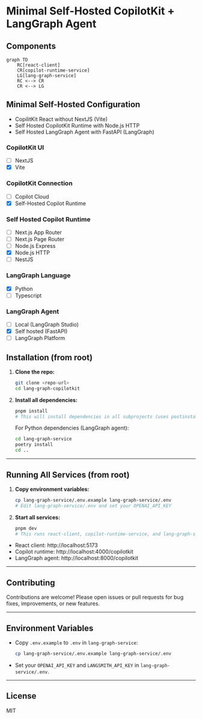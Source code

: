 # Minimal Self-Hosted CopilotKit + LangGraph Agent

## Components

```mermaid
graph TD
    RC[react-client]
    CR[copilot-runtime-service]
    LG[lang-graph-service]
    RC <--> CR
    CR <--> LG
```

## Minimal Self-Hosted Configuration

* CopilitKit React without NextJS (Vite)
* Self Hosted CopilotKit Runtime with Node.js HTTP
* Self Hosted LangGraph Agent with FastAPI (LangGraph)

### CopilotKit UI
- [ ] NextJS
- [x] Vite

### CopilotKit Connection
- [ ] Copilot Cloud
- [x] Self-Hosted Copilot Runtime

### Self Hosted Copilot Runtime
- [ ] Next.js App Router
- [ ] Next.js Page Router
- [ ] Node.js Express
- [x] Node.js HTTP
- [ ] NestJS

### LangGraph Language
- [x] Python
- [ ] Typescript

### LangGraph Agent
- [ ] Local (LangGraph Studio)
- [x] Self hosted (FastAPI)
- [ ] LangGraph Platform

## Installation (from root)

1. **Clone the repo:**
   ```sh
   git clone <repo-url>
   cd lang-graph-copilotkit
   ```
2. **Install all dependencies:**
   ```sh
   pnpm install
   # This will install dependencies in all subprojects (uses postinstall)
   ```
   For Python dependencies (LangGraph agent):
   ```sh
   cd lang-graph-service
   poetry install
   cd ..
   ```

---

## Running All Services (from root)

1. **Copy environment variables:**
   ```sh
   cp lang-graph-service/.env.example lang-graph-service/.env
   # Edit lang-graph-service/.env and set your OPENAI_API_KEY
   ```
2. **Start all services:**
   ```sh
   pnpm dev
   # This runs react-client, copilot-runtime-service, and lang-graph-service concurrently
   ```

- React client: http://localhost:5173
- Copilot runtime: http://localhost:4000/copilotkit
- LangGraph agent: http://localhost:8000/copilotkit

---

## Contributing

Contributions are welcome! Please open issues or pull requests for bug fixes, improvements, or new features.

---

## Environment Variables

- Copy `.env.example` to `.env` in `lang-graph-service`:
  ```sh
  cp lang-graph-service/.env.example lang-graph-service/.env
  ```
- Set your `OPENAI_API_KEY` and `LANGSMITH_API_KEY` in `lang-graph-service/.env`.

---

## License

MIT